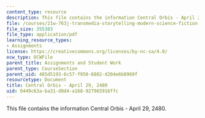 ```yaml
---
content_type: resource
description: This file contains the information Central Orbis - April 29, 2480.
file: /courses/21w-763j-transmedia-storytelling-modern-science-fiction-spring-2014/0449c63aba31d0d4a168927965916ffc_MIT21W_763JS14_4-29-2480.pdf
file_size: 355383
file_type: application/pdf
learning_resource_types:
- Assignments
license: https://creativecommons.org/licenses/by-nc-sa/4.0/
ocw_type: OCWFile
parent_title: Assignments and Student Work
parent_type: CourseSection
parent_uid: 485d5193-6c57-f950-6802-d204e6b8969f
resourcetype: Document
title: Central Orbis - April 29, 2480
uid: 0449c63a-ba31-d0d4-a168-927965916ffc
---
```

This file contains the information Central Orbis - April 29, 2480.